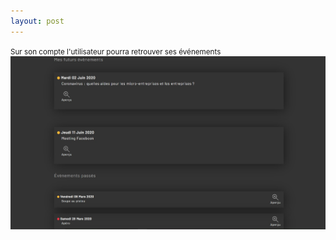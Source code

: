 ```yaml
---
layout: post
---
```


<small>Sur son compte l'utilisateur pourra retrouver ses événements</small>
![myEvents](../images/userEvents.jpg)